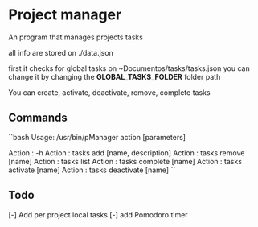 # Project manager

An program that manages projects tasks

all info are stored on ./data.json

first it checks for global tasks on ~Documentos/tasks/tasks.json
you can change it by changing the **GLOBAL_TASKS_FOLDER** folder path

You can create, activate, deactivate, remove, complete tasks

## Commands

``bash
  Usage: /usr/bin/pManager action [parameters]

  Action : -h 
  Action : tasks add [name, description]
  Action : tasks remove [name]
  Action : tasks list 
  Action : tasks complete [name]
  Action : tasks activate [name]
  Action : tasks deactivate [name]
``

## Todo 

[-] Add per project local tasks
[-] add Pomodoro timer
